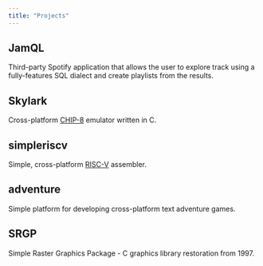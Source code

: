 ```yaml
---
title: "Projects"
---
```

## JamQL
Third-party Spotify application that allows the user to explore track using a fully-features SQL dialect and create playlists from the results.

## Skylark
Cross-platform [CHIP-8](https://en.wikipedia.org/wiki/CHIP-8) emulator written in C.

## simpleriscv
Simple, cross-platform [RISC-V](https://en.wikipedia.org/wiki/RISC-V) assembler.

## adventure
Simple platform for developing cross-platform text adventure games.

## SRGP
Simple Raster Graphics Package - C graphics library restoration from 1997.
